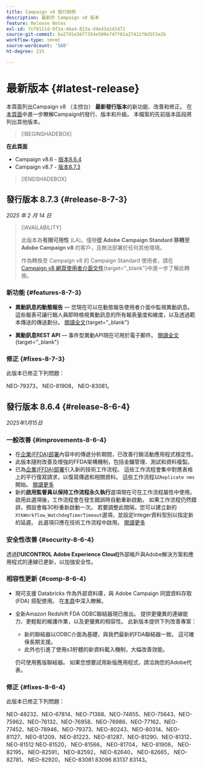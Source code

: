 ```yaml
---
title: Campaign v8 發行說明
description: 最新的 Campaign v8 版本
feature: Release Notes
exl-id: 7cf8111d-9f3a-46a4-813a-d4e43a1d1471
source-git-commit: ba27d1e56f7354e500e747f01a27412f8d553e2b
workflow-type: tm+mt
source-wordcount: '560'
ht-degree: 21%

---
```


# 最新版本 {#latest-release}

本頁面列出Campaign v8 （主控台） **最新發行版本**&#x200B;的新功能、改善和修正。 在[本頁面](upgrades.md)中進一步瞭解Campaign的發行、版本和升級。 本檔案的先前版本區段將列出其他版本。

>[!BEGINSHADEBOX]

**在此頁面**

* Campaign v8.6 - [版本8.6.4](#release-8-6-4)
* Campaign v8.7 - [版本8.7.3](#release-8-7-3)

>[!ENDSHADEBOX]


## 發行版本 8.7.3 {#release-8-7-3}

_2025 年 2 月 14 日_

>[!AVAILABILITY]
>
>此版本為&#x200B;**有限可用性** (LA)。僅限&#x200B;**從 Adobe Campaign Standard 移轉至 Adobe Campaign v8** 的客戶，且無法部署於任何其他環境。
>
>作為轉換至 Campaign v8 的 Campaign Standard 使用者，請在 [Campaign v8 網頁使用者介面文件](https://experienceleague.adobe.com/zh-hant/docs/campaign-web/v8/start/acs-migration){target="_blank"}中進一步了解此轉換。

### 新功能 {#features-8-7-3}

* **異動訊息的動態報告** — 您現在可以在動態報告使用者介面中監視異動訊息。 這些報表可讓行銷人員即時檢視異動訊息的所有報表量度和維度，以及透過範本傳送的傳送劃分。 [閱讀全文](https://experienceleague.adobe.com/en/docs/experience-cloud/campaign/reporting/get-started-reporting){target="_blank"}

* **異動訊息REST API** — 事件型異動API現在可用於電子郵件。 [閱讀全文](https://experienceleague.adobe.com/en/docs/experience-cloud/campaign/apis/managing-transactional-messages){target="_blank"}

### 修正 {#fixes-8-7-3}

此版本已修正下列問題：

NEO-79373， NEO-81908， NEO-83081。


## 發行版本 8.6.4 {#release-8-6-4}

_2025年1月15日_

### 一般改善 {#improvements-8-6-4}

* 在[企業(FFDA)部署](../../v8/architecture/enterprise-deployment.md)內容中的傳遞分析期間，已改善行銷活動應用程式穩定性。
* 此版本隨附改善及增強的FFDA架構機制，包括金鑰管理、測試和資料複製。
* 已為[企業(FFDA)部署](../../v8/architecture/enterprise-deployment.md)引入新的技術工作流程。 這些工作流程會集中對應表格上的平行復寫請求，以復寫傳遞和相關資料。 這些工作流程以`Replicate nms`開始。 [閱讀更多](../architecture/replication.md)
* 新的&#x200B;**啟用監督員以保持工作流程永久執行**&#x200B;選項現在可在工作流程屬性中使用。 啟用此選項後，工作流程會在發生錯誤時自動重新啟動。 如果工作流程仍然錯誤，預設會每30秒重新啟動一次。 若要調整此間隔，您可以建立新的`XtkWorkflow_WatchdogTimerTimeout`選項，並設定Integer資料型別以指定新的延遲。 此選項只應在技術工作流程中啟用。 [閱讀更多](../../automation/workflow/workflow-properties.md#execution)

### 安全性改善 {#security-8-6-4}

透過&#x200B;**[!UICONTROL Adobe Experience Cloud]**&#x200B;外部帳戶與Adobe解決方案和應用程式的連線已更新，以加強安全性。

<!--
### Connection to Campaign {#ims-8-6-4}

**(Limited availability)** For a restricted list of customers, Campaign v8.6.4 can allow native authentication mode instead of Adobe Identity Management System (IMS). Note that if you are using Campaign native authentication, you cannot access to [Campaign Web User Interface](../start/campaign-ui.md#campaign-web-user-interface).-->

### 相容性更新 {#comp-8-6-4}

* 現可支援 Databricks 作為外部資料庫，與 Adobe Campaign 同盟資料存取 (FDA) 搭配使用。 在[本頁](compatibility-matrix.md#FederatedDataAccessFDA)中深入瞭解。

* 全新Amazon Redshift FDA ODBC聯結器現已推出。 提供更優異的連線能力、更輕鬆的維護作業，以及更優異的相容性。 此新版本提供下列改善專案：

   * 新的聯結器以ODBC介面為基礎，與我們最新的FDA聯結器一致。 這可確保長期支援。
   * 此外也引進了使用s3貯體的新資料載入機制，大幅改善效能。

  仍可使用舊版聯結器。 如果您想要試用新版應用程式，請洽詢您的Adobe代表。

### 修正 {#fixes-8-6-4}

此版本已修正下列問題：

NEO-48232、NEO-67814、NEO-71388、NEO-74855、NEO-75643、NEO-75962、NEO-76132、NEO-76958、NEO-76986、NEO-77162、NEO-77452、NEO-78946、NEO-79373、NEO-80243、NEO-80314、NEO-81127、NEO-81209、NEO-81223、NEO-81287、NEO-81290、NEO-81312、NEO-81512 NEO-81520， NEO-81566， NEO-81704， NEO-81908， NEO-82195， NEO-82591， NEO-82592， NEO-82640， NEO-82665， NEO-82781， NEO-82920， NEO-83081 83096 83137 83143。

